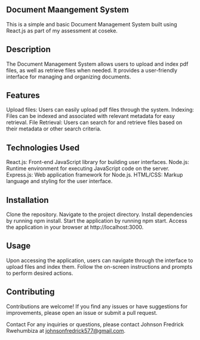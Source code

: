 ## Document Maangement System
This is a simple and basic Document Management System built using React.js as part of my assessment at coseke.

## Description
The Document Management System allows users to upload and index pdf files, as well as retrieve files when needed. It provides a user-friendly interface for managing and organizing documents.

## Features
Upload files: Users can easily upload pdf files through the system.
Indexing: Files can be indexed and associated with relevant metadata for easy retrieval.
File Retrieval: Users can search for and retrieve files based on their metadata or other search criteria.

## Technologies Used
React.js: Front-end JavaScript library for building user interfaces.
Node.js: Runtime environment for executing JavaScript code on the server.
Express.js: Web application framework for Node.js.
HTML/CSS: Markup language and styling for the user interface.

## Installation
Clone the repository.
Navigate to the project directory.
Install dependencies by running npm install.
Start the application by running npm start.
Access the application in your browser at http://localhost:3000.

## Usage
Upon accessing the application, users can navigate through the interface to upload files and index them.
Follow the on-screen instructions and prompts to perform desired actions.

## Contributing
Contributions are welcome! If you find any issues or have suggestions for improvements, please open an issue or submit a pull request.


Contact
For any inquiries or questions, please contact Johnson Fredrick Rwehumbiza at johnsonfredrick577@gmail.com.